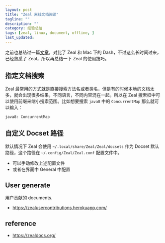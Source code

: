 ```yaml
---
layout: post
title: "Zeal 离线文档阅读"
tagline: ""
description: ""
category: 经验总结
tags: [zeal, linux, document, offline, ]
last_updated:
---
```


之前也总结过一篇[文章](/post/2016/10/document-browser-comparison.html)，对比了 Zeal 和 Mac 下的 Dash，不过这么长时间过来，已经熟悉了 Zeal，所以再总结一下 Zeal 的使用技巧。

## 指定文档搜索
Zeal 最常用的方式就是直接搜索方法名或者类名，但是有的时候本地的文档太多，就会出现很多结果，不同语言，不同内容混在一起。所以在 Zeal 搜索框中可以使用前缀来缩小搜索范围。比如想要搜索 `java8` 中的 `ConcurrentMap` 那么就可以输入：

	java8: ConcurrentMap


## 自定义 Docset 路径
默认情况下 Zeal 会使用 `~/.local/share/Zeal/Zeal/docsets` 作为 Docset 默认路径，这个路径在 `~/.config/Zeal/Zeal.conf` 配置文件中。

- 可以手动修改上述配置文件
- 或者在界面中 General 中配置

## User generate
用户贡献的 documents.

- <https://zealusercontributions.herokuapp.com/>


## reference

- <https://zealdocs.org/>
